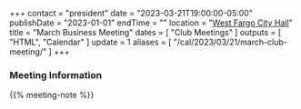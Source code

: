 +++
contact = "president"
date = "2023-03-21T19:00:00-05:00"
publishDate = "2023-01-01"
endTime = ""
location = "[West Fargo City Hall](/places/west-fargo-city-hall/)"
title = "March Business Meeting"
dates = [ "Club Meetings" ]
outputs = [ "HTML", "Calendar" ]
update = 1
aliases = [ "/cal/2023/03/21/march-club-meeting/" ]
+++
### Meeting Information

{{% meeting-note %}}

